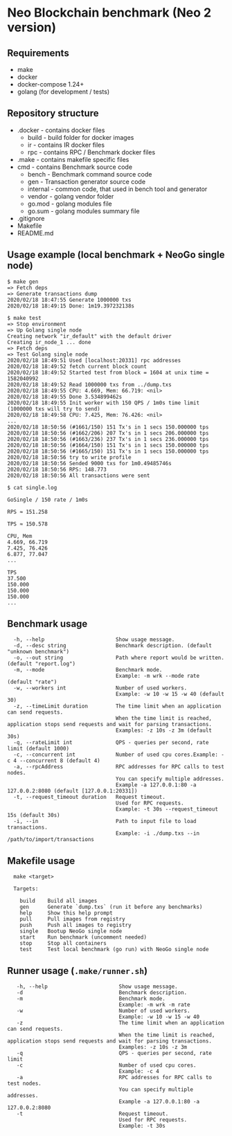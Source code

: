 # Neo Blockchain benchmark (Neo 2 version)

## Requirements

- make
- docker
- docker-compose 1.24+
- golang (for development / tests)

## Repository structure

- .docker - contains docker files
    - build - build folder for docker images
    - ir - contains IR docker files
    - rpc - contains RPC / Benchmark docker files
- .make - contains makefile specific files
- cmd - contains Benchmark source code
    - bench - Benchmark command source code
    - gen - Transaction generator source code 
    - internal - common code, that used in bench tool and generator
    - vendor - golang vendor folder
    - go.mod - golang modules file
    - go.sum - golang modules summary file
- .gitignore
- Makefile 
- README.md

## Usage example (local benchmark + NeoGo single node)

```
$ make gen
=> Fetch deps
=> Generate transactions dump
2020/02/18 18:47:55 Generate 1000000 txs
2020/02/18 18:49:15 Done: 1m19.397232138s

$ make test
=> Stop environment
=> Up Golang single node
Creating network "ir_default" with the default driver
Creating ir_node_1 ... done
=> Fetch deps
=> Test Golang single node
2020/02/18 18:49:51 Used [localhost:20331] rpc addresses
2020/02/18 18:49:52 fetch current block count
2020/02/18 18:49:52 Started test from block = 1604 at unix time = 1582040992
2020/02/18 18:49:52 Read 1000000 txs from ../dump.txs
2020/02/18 18:49:55 CPU: 4.669, Mem: 66.719: <nil>
2020/02/18 18:49:55 Done 3.534899462s
2020/02/18 18:49:55 Init worker with 150 QPS / 1m0s time limit (1000000 txs will try to send)
2020/02/18 18:49:58 CPU: 7.425, Mem: 76.426: <nil>
...
2020/02/18 18:50:56 (#1661/150) 151 Tx's in 1 secs 150.000000 tps
2020/02/18 18:50:56 (#1662/206) 207 Tx's in 1 secs 206.000000 tps
2020/02/18 18:50:56 (#1663/236) 237 Tx's in 1 secs 236.000000 tps
2020/02/18 18:50:56 (#1664/150) 151 Tx's in 1 secs 150.000000 tps
2020/02/18 18:50:56 (#1665/150) 151 Tx's in 1 secs 150.000000 tps
2020/02/18 18:50:56 try to write profile
2020/02/18 18:50:56 Sended 9000 txs for 1m0.49485746s
2020/02/18 18:50:56 RPS: 148.773
2020/02/18 18:50:56 All transactions were sent

$ cat single.log

GoSingle / 150 rate / 1m0s

RPS ≈ 151.258

TPS ≈ 150.578

CPU, Mem
4.669, 66.719
7.425, 76.426
6.877, 77.047
...

TPS
37.500
150.000
150.000
150.000
...
```

## Benchmark usage

````
  -h, --help                       Show usage message.
  -d, --desc string                Benchmark description. (default "unknown benchmark")
  -o, --out string                 Path where report would be written. (default "report.log")
  -m, --mode                       Benchmark mode.
                                   Example: -m wrk --mode rate (default "rate")
  -w, --workers int                Number of used workers.
                                   Example: -w 10 -w 15 -w 40 (default 30)
  -z, --timeLimit duration         The time limit when an application can send requests.
                                   When the time limit is reached, application stops send requests and wait for parsing transactions.
                                   Examples: -z 10s -z 3m (default 30s)
  -q, --rateLimit int              QPS - queries per second, rate limit (default 1000)
  -c, --concurrent int             Number of used cpu cores.Example: -c 4 --concurrent 8 (default 4)
  -a, --rpcAddress                 RPC addresses for RPC calls to test nodes.
                                   You can specify multiple addresses.
                                   Example -a 127.0.0.1:80 -a 127.0.0.2:8080 (default [127.0.0.1:20331])
  -t, --request_timeout duration   Request timeout.
                                   Used for RPC requests.
                                   Example: -t 30s --request_timeout 15s (default 30s)
  -i, --in                         Path to input file to load transactions.
                                   Example: -i ./dump.txs --in /path/to/import/transactions
````

## Makefile usage

```
  make <target>

  Targets:

    build    Build all images
    gen      Generate `dump.txs` (run it before any benchmarks)
    help     Show this help prompt
    pull     Pull images from registry
    push     Push all images to registry
    single   Bootup NeoGo single node
    start    Run benchmark (uncomment needed)
    stop     Stop all containers
    test     Test local benchmark (go run) with NeoGo single node
```

## Runner usage (`.make/runner.sh`)

```
   -h, --help                       Show usage message.
   -d                               Benchmark description.
   -m                               Benchmark mode.
                                    Example: -m wrk -m rate
   -w                               Number of used workers.
                                    Example: -w 10 -w 15 -w 40
   -z                               The time limit when an application can send requests.
                                    When the time limit is reached, application stops send requests and wait for parsing transactions.
                                    Examples: -z 10s -z 3m
   -q                               QPS - queries per second, rate limit
   -c                               Number of used cpu cores.
                                    Example: -c 4
   -a                               RPC addresses for RPC calls to test nodes.
                                    You can specify multiple addresses.
                                    Example -a 127.0.0.1:80 -a 127.0.0.2:8080
   -t                               Request timeout.
                                    Used for RPC requests.
                                    Example: -t 30s
```
